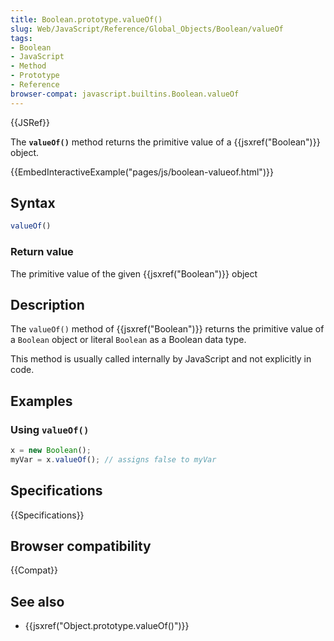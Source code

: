 ```yaml
---
title: Boolean.prototype.valueOf()
slug: Web/JavaScript/Reference/Global_Objects/Boolean/valueOf
tags:
- Boolean
- JavaScript
- Method
- Prototype
- Reference
browser-compat: javascript.builtins.Boolean.valueOf
---
```

{{JSRef}}

The **`valueOf()`** method returns the primitive value of a
{{jsxref("Boolean")}} object.

{{EmbedInteractiveExample("pages/js/boolean-valueof.html")}}

## Syntax

```js
valueOf()
```

### Return value

The primitive value of the given {{jsxref("Boolean")}} object

## Description

The `valueOf()` method of {{jsxref("Boolean")}} returns the primitive
value of a `Boolean` object or literal `Boolean` as a Boolean data type.

This method is usually called internally by JavaScript and not explicitly in
code.

## Examples

### Using `valueOf()`

```js
x = new Boolean();
myVar = x.valueOf(); // assigns false to myVar
```

## Specifications

{{Specifications}}

## Browser compatibility

{{Compat}}

## See also

- {{jsxref("Object.prototype.valueOf()")}}
